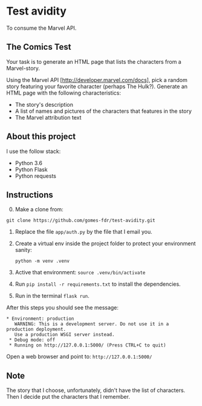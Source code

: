 # Test avidity
To consume the Marvel API.

## The Comics Test

Your task is to generate an HTML page that lists the characters from a
Marvel-story.

Using the Marvel API [http://developer.marvel.com/docs], pick a random story
featuring your favorite character (perhaps The Hulk?). Generate an HTML page
with the following characteristics:

 * The story's description
 * A list of names and pictures of the characters that features in the story
 * The Marvel attribution text

## About this project
I use the follow stack:

* Python 3.6
* Python Flask
* Python requests

## Instructions

0. Make a clone from:

 `git clone https://github.com/gomes-fdr/test-avidity.git`

1. Replace the file `app/auth.py` by the file that I email you.
2. Create a virtual env inside the project folder to protect your
 environment sanity:

    `python -m venv .venv`

3. Active that environment: `source .venv/bin/activate`
4. Run `pip install -r requirements.txt` to install the dependencies.
5. Run in the terminal `flask run`.

After this steps you should see the message:

```
* Environment: production
   WARNING: This is a development server. Do not use it in a production deployment.
   Use a production WSGI server instead.
 * Debug mode: off
 * Running on http://127.0.0.1:5000/ (Press CTRL+C to quit)
```

Open a web browser and point to: `http://127.0.0.1:5000/`

## Note
The story that I choose, unfortunately, didn't have the list of characters. Then I decide put the characters that I remember.
